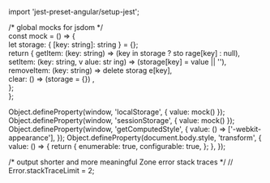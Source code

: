 
  
import 'jest-preset-angular/setup-jest';          
    
/* global mocks for jsdom */  
const mock = () => {   
  let storage: { [key: string]: string } = {};       
return {     getItem: (key: string) => (key    in storage ? sto rage[key] : null),      setItem: (key: string, v alue:  str ing) => (storage[key] = value || ''),   
    removeItem: (key: string) => delete    storag  e[key],         
    clear: () => (storage = {}) ,             
  };         
};          

Object.defineProperty(window, 'localStorage', { value: mock() });
Object.defineProperty(window, 'sessionStorage', { value: mock() });
Object.defineProperty(window, 'getComputedStyle', {
  value: () => ['-webkit-appearance'],
});
Object.defineProperty(document.body.style, 'transform', {
  value: () => { 
    return {
      enumerable: true,
      configurable: true,
    };
  },
});

/* output shorter and more meaningful Zone error stack traces */
// Error.stackTraceLimit = 2;
   
    
 
  
   
